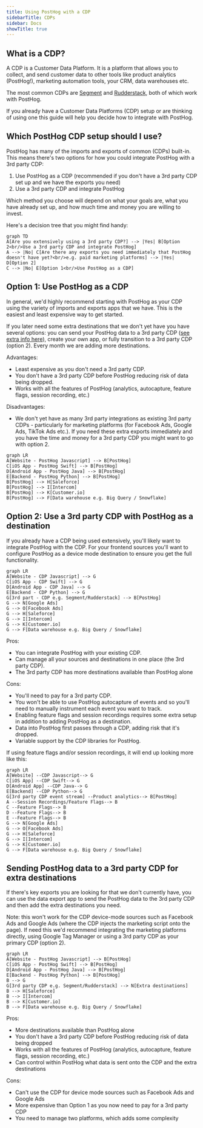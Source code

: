 ```yaml
---
title: Using PostHog with a CDP
sidebarTitle: CDPs
sidebar: Docs
showTitle: true
---
```


## What is a CDP?

A CDP is a Customer Data Platform. It is a platform that allows you to collect, and send customer data to other tools like product analytics (PostHog!), marketing automation tools, your CRM, data warehouses etc.

The most common CDPs are [Segment](/docs/integrate/third-party/segment) and [Rudderstack](contents/docs/integrate/third-party/rudderstack), both of which work with PostHog.

If you already have a Customer Data Platforms (CDP) setup or are thinking of using one this guide will help you decide how to integrate with PostHog.

## Which PostHog CDP setup should I use?

PostHog has many of the imports and exports of common (CDPs) built-in. This means there's two options for how you could integrate PostHog with a 3rd party CDP:

1. Use PostHog as a CDP (recommended if you don't have a 3rd party CDP set up and we have the exports you need)
2. Use a 3rd party CDP and integrate PostHog

Which method you choose will depend on what your goals are, what you have already set up, and how much time and money you are willing to invest.

Here's a decision tree that you might find handy:

```mermaid
graph TD
A[Are you extensively using a 3rd party CDP?] --> |Yes| B[Option 2<br/>Use a 3rd party CDP and integrate PostHog]
A --> |No| C[Are there any exports you need immediately that PostHog doesn't have yet?<br/>e.g. paid marketing platforms] --> |Yes| D[Option 2]
C --> |No| E[Option 1<br/>Use PostHog as a CDP]
```

## Option 1: Use PostHog as a CDP

In general, we'd highly recommend starting with PostHog as your CDP using the variety of imports and exports apps that we have. This is the easiest and least expensive way to get started.

If you later need some extra destinations that we don't yet have you have several options: you can send your PostHog data to a 3rd party CDP ([see extra info here](#sending-posthog-data-to-a-3rd-party-cdp-for-extra-destinations)), create your own app, or fully transition to a 3rd party CDP (option 2). Every month we are adding more destinations.

Advantages:
- Least expensive as you don't need a 3rd party CDP.
- You don't have a 3rd party CDP before PostHog reducing risk of data being dropped.
- Works with all the features of PostHog (analytics, autocapture, feature flags, session recording, etc.)

Disadvantages:
- We don't yet have as many 3rd party integrations as existing 3rd party CDPs - particularly for marketing platforms (for Facebook Ads, Google Ads, TikTok Ads etc.). If you need these extra exports immediately and you have the time and money for a 3rd party CDP you might want to go with option 2.

```mermaid
graph LR
A[Website - PostHog Javascript] --> B[PostHog]
C[iOS App - PostHog Swift] --> B[PostHog]
D[Android App - PostHog Java] --> B[PostHog]
E[Backend - PostHog Python] --> B[PostHog]
B[PostHog] --> H[Saleforce]
B[PostHog] --> I[Intercom]
B[PostHog] --> K[Customer.io]
B[PostHog] --> F[Data warehouse e.g. Big Query / Snowflake]
```

## Option 2: Use a 3rd party CDP with PostHog as a destination

If you already have a CDP being used extensively, you'll likely want to integrate PostHog with the CDP. For your frontend sources you'll want to configure PostHog as a device mode destination to ensure you get the full functionality.

```mermaid
graph LR
A[Website - CDP Javascript] --> G
C[iOS App - CDP Swift] --> G
D[Android App - CDP Java] --> G
E[Backend - CDP Python] --> G
G[3rd part - CDP e.g. Segment/Rudderstack] --> B[PostHog]
G --> N[Google Ads]
G --> O[Facebook Ads]
G --> H[Saleforce]
G --> I[Intercom]
G --> K[Customer.io]
G --> F[Data warehouse e.g. Big Query / Snowflake]
```

Pros:
- You can integrate PostHog with your existing CDP.
- Can manage all your sources and destinations in one place (the 3rd party CDP).
- The 3rd party CDP has more destinations available than PostHog alone

Cons:
- You'll need to pay for a 3rd party CDP.
- You won't be able to use PostHog autocapture of events and so you'll need to manually instrument each event you want to track.
- Enabling feature flags and session recordings requires some extra setup in addition to adding PostHog as a destination.
- Data into PostHog first passes through a CDP, adding risk that it's dropped.
- Variable support by the CDP libraries for PostHog.

If using feature flags and/or session recordings, it will end up looking more like this:

```mermaid
graph LR
A[Website] --CDP Javascript--> G
C[iOS App] --CDP Swift--> G
D[Android App] --CDP Java--> G
E[Backend] --CDP Python--> G
G[3rd party CDP event stream] --Product analytics--> B[PostHog]
A --Session Recordings/Feature Flags--> B
C --Feature Flags--> B
D --Feature Flags--> B
E --Feature Flags--> B
G --> N[Google Ads]
G --> O[Facebook Ads]
G --> H[Saleforce]
G --> I[Intercom]
G --> K[Customer.io]
G --> F[Data warehouse e.g. Big Query / Snowflake]
```

## Sending PostHog data to a 3rd party CDP for extra destinations

If there's key exports you are looking for that we don't currently have, you can use the data export app to send the PostHog data to the 3rd party CDP and then add the extra destinations you need.

Note: this won't work for the CDP device-mode sources such as Facebook Ads and Google Ads (where the CDP injects the marketing script onto the page). If need this we'd recommend integrating the marketing platforms directly, using Google Tag Manager or using a 3rd party CDP as your primary CDP (option 2).

```mermaid
graph LR
A[Website - PostHog Javascript] --> B[PostHog]
C[iOS App - PostHog Swift] --> B[PostHog]
D[Android App - PostHog Java] --> B[PostHog]
E[Backend - PostHog Python] --> B[PostHog]
B --> G
G[3rd party CDP e.g. Segment/Rudderstack] --> N[Extra destinations]
B --> H[Saleforce]
B --> I[Intercom]
B --> K[Customer.io]
B --> F[Data warehouse e.g. Big Query / Snowflake]
```

Pros:
- More destinations available than PostHog alone
- You don't have a 3rd party CDP before PostHog reducing risk of data being dropped
- Works with all the features of PostHog (analytics, autocapture, feature flags, session recording, etc.)
- Can control within PostHog what data is sent onto the CDP and the extra destinations

Cons:
- Can't use the CDP for device mode sources such as Facebook Ads and Google Ads
- More expensive than Option 1 as you now need to pay for a 3rd party CDP
- You need to manage two platforms, which adds some complexity
